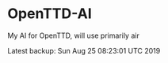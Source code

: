 # OpenTTD-AI
My AI for OpenTTD, will use primarily air

Latest backup: Sun Aug 25 08:23:01 UTC 2019
